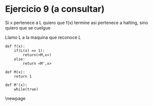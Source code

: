 # Ejercicio 9 (a consultar)

Si x pertenece a L quiero que f(x) termine asi pertenece a halting,
sino quiero que se cuelgue

Llamo L a la maquina que reconoce $L$

```
def f(x):
    if(L(x) == 1):
        return(<M,x>)
    else:
        return <M',x>

def M(x):
    return 1

def M'(x):
    while(true)
```

\newpage